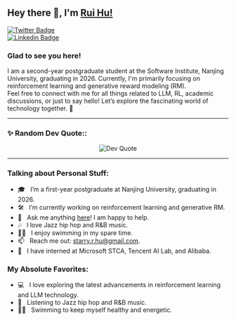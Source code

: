 ## Hey there 👋, I'm [Rui Hu!](https://github.com/Ryanhu2001/)

[![Twitter Badge](https://img.shields.io/badge/-Twitter-00acee?style=flat-square&logo=Twitter&logoColor=white)](https://x.com/HuJinBo_plus)  
[![Linkedin Badge](https://img.shields.io/badge/-LinkedIn-0e76a8?style=flat-square&logo=Linkedin&logoColor=white)](https://www.linkedin.com/in/ray-hu-3b02712a5/)

### Glad to see you here! 
I am a second-year postgraduate student at the Software Institute, Nanjing University, graduating in 2026. Currently, I'm primarily focusing on reinforcement learning and generative reward modeling (RM).  
Feel free to connect with me for all things related to LLM, RL, academic discussions, or just to say hello! Let’s explore the fascinating world of technology together. 🌟

<hr>
<h3 align="left">✨ Random Dev Quote::</h3>
<p align="center">
  <img src="https://quotes-github-readme.vercel.app/api?type=horizontal&theme=dark" alt="Dev Quote" />
</p>
<hr>

### Talking about Personal Stuff:

- 🎓 &nbsp; I’m a first-year postgraduate at Nanjing University, graduating in 2026.
- 🛠 &nbsp; I’m currently working on reinforcement learning and generative RM.
- 💬 &nbsp; Ask me anything [here](https://github.com/Raynhu/Raynhu/issues/1)! I am happy to help.
- 🎶 &nbsp; I love Jazz hip hop and R&B music.
- 🏊‍♂️ &nbsp; I enjoy swimming in my spare time.
- 📫 &nbsp; Reach me out: starry.r.hu@gmail.com.
- 💼 &nbsp; I have interned at Microsoft STCA, Tencent AI Lab, and Alibaba.

### My Absolute Favorites:

- 💻 &nbsp; I love exploring the latest advancements in reinforcement learning and LLM technology.
- 🎵 &nbsp; Listening to Jazz hip hop and R&B music.
- 🏊‍♂️ &nbsp; Swimming to keep myself healthy and energetic.
